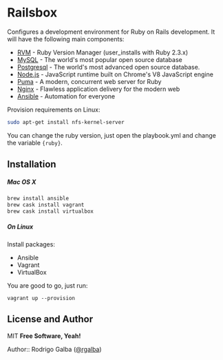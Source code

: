 # Railsbox

Configures a development environment for Ruby on Rails development. It will have the following main components:

- [RVM] - Ruby Version Manager (user_installs with Ruby 2.3.x)
- [MySQL] - The world's most popular open source database
- [Postgresql] - The world's most advanced open source database.
- [Node.js] - JavaScript runtime built on Chrome's V8 JavaScript engine
- [Puma] - A modern, concurrent web server for Ruby
- [Nginx] - Flawless application delivery for the modern web
- [Ansible] - Automation for everyone

Provision requirements on Linux:
```sh
sudo apt-get install nfs-kernel-server
```

You can change the ruby version, just open the playbook.yml and change the
variable ```{ruby}```.

## Installation
##### Mac OS X

```sh
brew install ansible
brew cask install vagrant
brew cask install virtualbox
```

##### On Linux

Install packages:
- Ansible
- Vagrant
- VirtualBox

You are good to go, just run:
```
vagrant up --provision
```

## License and Author
MIT
**Free Software, Yeah!**

Author:: Rodrigo Galba ([@rgalba](http://twitter.com/rgalba))

[RVM]: <https://rvm.io>
[Ansible]: <https://www.ansible.com>
[Postgresql]: <https://www.postgresql.org>
[MySQL]: <https://www.mysql.com>
[Node.js]: <https://nodejs.org/en/>
[Puma]: <http://puma.io>
[Nginx]: <https://www.nginx.com>